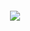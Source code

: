 
<pre align="center">
<span style="color:#00FF00; font-family:monospace;">
<p align="center">
  <img src="https://readme-typing-svg.herokuapp.com/?lines=>+python;>+telegram+bots;>+django+backend;>+flutter;>+laravel&center=true&width=380&height=45&color=00FF00">
</p>
</span>
</pre>




